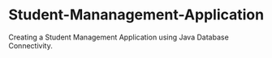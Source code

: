 # Student-Mananagement-Application
Creating a Student Management Application using Java Database Connectivity.
